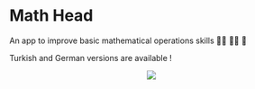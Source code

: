 # Math Head 
An app to improve basic mathematical operations skills :woman_student: :man_student: :book:

Turkish and German versions are available !

<p align="center"> 
<img src="https://user-images.githubusercontent.com/50174303/83315341-f40ae380-a227-11ea-9419-5963c96fe4f9.gif">
</p>
